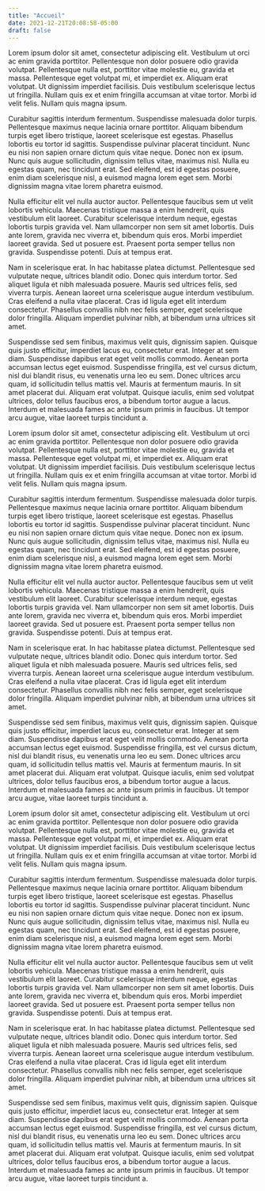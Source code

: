 ```yaml
---
title: "Accueil"
date: 2021-12-21T20:08:58-05:00
draft: false
---
```


Lorem ipsum dolor sit amet, consectetur adipiscing elit. Vestibulum ut orci ac enim gravida porttitor. Pellentesque non dolor posuere odio gravida volutpat. Pellentesque nulla est, porttitor vitae molestie eu, gravida et massa. Pellentesque eget volutpat mi, et imperdiet ex. Aliquam erat volutpat. Ut dignissim imperdiet facilisis. Duis vestibulum scelerisque lectus ut fringilla. Nullam quis ex et enim fringilla accumsan at vitae tortor. Morbi id velit felis. Nullam quis magna ipsum.

Curabitur sagittis interdum fermentum. Suspendisse malesuada dolor turpis. Pellentesque maximus neque lacinia ornare porttitor. Aliquam bibendum turpis eget libero tristique, laoreet scelerisque est egestas. Phasellus lobortis eu tortor id sagittis. Suspendisse pulvinar placerat tincidunt. Nunc eu nisi non sapien ornare dictum quis vitae neque. Donec non ex ipsum. Nunc quis augue sollicitudin, dignissim tellus vitae, maximus nisl. Nulla eu egestas quam, nec tincidunt erat. Sed eleifend, est id egestas posuere, enim diam scelerisque nisl, a euismod magna lorem eget sem. Morbi dignissim magna vitae lorem pharetra euismod.

Nulla efficitur elit vel nulla auctor auctor. Pellentesque faucibus sem ut velit lobortis vehicula. Maecenas tristique massa a enim hendrerit, quis vestibulum elit laoreet. Curabitur scelerisque interdum neque, egestas lobortis turpis gravida vel. Nam ullamcorper non sem sit amet lobortis. Duis ante lorem, gravida nec viverra et, bibendum quis eros. Morbi imperdiet laoreet gravida. Sed ut posuere est. Praesent porta semper tellus non gravida. Suspendisse potenti. Duis at tempus erat.

Nam in scelerisque erat. In hac habitasse platea dictumst. Pellentesque sed vulputate neque, ultrices blandit odio. Donec quis interdum tortor. Sed aliquet ligula et nibh malesuada posuere. Mauris sed ultrices felis, sed viverra turpis. Aenean laoreet urna scelerisque augue interdum vestibulum. Cras eleifend a nulla vitae placerat. Cras id ligula eget elit interdum consectetur. Phasellus convallis nibh nec felis semper, eget scelerisque dolor fringilla. Aliquam imperdiet pulvinar nibh, at bibendum urna ultrices sit amet.

Suspendisse sed sem finibus, maximus velit quis, dignissim sapien. Quisque quis justo efficitur, imperdiet lacus eu, consectetur erat. Integer at sem diam. Suspendisse dapibus erat eget velit mollis commodo. Aenean porta accumsan lectus eget euismod. Suspendisse fringilla, est vel cursus dictum, nisl dui blandit risus, eu venenatis urna leo eu sem. Donec ultrices arcu quam, id sollicitudin tellus mattis vel. Mauris at fermentum mauris. In sit amet placerat dui. Aliquam erat volutpat. Quisque iaculis, enim sed volutpat ultrices, dolor tellus faucibus eros, a bibendum tortor augue a lacus. Interdum et malesuada fames ac ante ipsum primis in faucibus. Ut tempor arcu augue, vitae laoreet turpis tincidunt a.

Lorem ipsum dolor sit amet, consectetur adipiscing elit. Vestibulum ut orci ac enim gravida porttitor. Pellentesque non dolor posuere odio gravida volutpat. Pellentesque nulla est, porttitor vitae molestie eu, gravida et massa. Pellentesque eget volutpat mi, et imperdiet ex. Aliquam erat volutpat. Ut dignissim imperdiet facilisis. Duis vestibulum scelerisque lectus ut fringilla. Nullam quis ex et enim fringilla accumsan at vitae tortor. Morbi id velit felis. Nullam quis magna ipsum.

Curabitur sagittis interdum fermentum. Suspendisse malesuada dolor turpis. Pellentesque maximus neque lacinia ornare porttitor. Aliquam bibendum turpis eget libero tristique, laoreet scelerisque est egestas. Phasellus lobortis eu tortor id sagittis. Suspendisse pulvinar placerat tincidunt. Nunc eu nisi non sapien ornare dictum quis vitae neque. Donec non ex ipsum. Nunc quis augue sollicitudin, dignissim tellus vitae, maximus nisl. Nulla eu egestas quam, nec tincidunt erat. Sed eleifend, est id egestas posuere, enim diam scelerisque nisl, a euismod magna lorem eget sem. Morbi dignissim magna vitae lorem pharetra euismod.

Nulla efficitur elit vel nulla auctor auctor. Pellentesque faucibus sem ut velit lobortis vehicula. Maecenas tristique massa a enim hendrerit, quis vestibulum elit laoreet. Curabitur scelerisque interdum neque, egestas lobortis turpis gravida vel. Nam ullamcorper non sem sit amet lobortis. Duis ante lorem, gravida nec viverra et, bibendum quis eros. Morbi imperdiet laoreet gravida. Sed ut posuere est. Praesent porta semper tellus non gravida. Suspendisse potenti. Duis at tempus erat.

Nam in scelerisque erat. In hac habitasse platea dictumst. Pellentesque sed vulputate neque, ultrices blandit odio. Donec quis interdum tortor. Sed aliquet ligula et nibh malesuada posuere. Mauris sed ultrices felis, sed viverra turpis. Aenean laoreet urna scelerisque augue interdum vestibulum. Cras eleifend a nulla vitae placerat. Cras id ligula eget elit interdum consectetur. Phasellus convallis nibh nec felis semper, eget scelerisque dolor fringilla. Aliquam imperdiet pulvinar nibh, at bibendum urna ultrices sit amet.

Suspendisse sed sem finibus, maximus velit quis, dignissim sapien. Quisque quis justo efficitur, imperdiet lacus eu, consectetur erat. Integer at sem diam. Suspendisse dapibus erat eget velit mollis commodo. Aenean porta accumsan lectus eget euismod. Suspendisse fringilla, est vel cursus dictum, nisl dui blandit risus, eu venenatis urna leo eu sem. Donec ultrices arcu quam, id sollicitudin tellus mattis vel. Mauris at fermentum mauris. In sit amet placerat dui. Aliquam erat volutpat. Quisque iaculis, enim sed volutpat ultrices, dolor tellus faucibus eros, a bibendum tortor augue a lacus. Interdum et malesuada fames ac ante ipsum primis in faucibus. Ut tempor arcu augue, vitae laoreet turpis tincidunt a.

Lorem ipsum dolor sit amet, consectetur adipiscing elit. Vestibulum ut orci ac enim gravida porttitor. Pellentesque non dolor posuere odio gravida volutpat. Pellentesque nulla est, porttitor vitae molestie eu, gravida et massa. Pellentesque eget volutpat mi, et imperdiet ex. Aliquam erat volutpat. Ut dignissim imperdiet facilisis. Duis vestibulum scelerisque lectus ut fringilla. Nullam quis ex et enim fringilla accumsan at vitae tortor. Morbi id velit felis. Nullam quis magna ipsum.

Curabitur sagittis interdum fermentum. Suspendisse malesuada dolor turpis. Pellentesque maximus neque lacinia ornare porttitor. Aliquam bibendum turpis eget libero tristique, laoreet scelerisque est egestas. Phasellus lobortis eu tortor id sagittis. Suspendisse pulvinar placerat tincidunt. Nunc eu nisi non sapien ornare dictum quis vitae neque. Donec non ex ipsum. Nunc quis augue sollicitudin, dignissim tellus vitae, maximus nisl. Nulla eu egestas quam, nec tincidunt erat. Sed eleifend, est id egestas posuere, enim diam scelerisque nisl, a euismod magna lorem eget sem. Morbi dignissim magna vitae lorem pharetra euismod.

Nulla efficitur elit vel nulla auctor auctor. Pellentesque faucibus sem ut velit lobortis vehicula. Maecenas tristique massa a enim hendrerit, quis vestibulum elit laoreet. Curabitur scelerisque interdum neque, egestas lobortis turpis gravida vel. Nam ullamcorper non sem sit amet lobortis. Duis ante lorem, gravida nec viverra et, bibendum quis eros. Morbi imperdiet laoreet gravida. Sed ut posuere est. Praesent porta semper tellus non gravida. Suspendisse potenti. Duis at tempus erat.

Nam in scelerisque erat. In hac habitasse platea dictumst. Pellentesque sed vulputate neque, ultrices blandit odio. Donec quis interdum tortor. Sed aliquet ligula et nibh malesuada posuere. Mauris sed ultrices felis, sed viverra turpis. Aenean laoreet urna scelerisque augue interdum vestibulum. Cras eleifend a nulla vitae placerat. Cras id ligula eget elit interdum consectetur. Phasellus convallis nibh nec felis semper, eget scelerisque dolor fringilla. Aliquam imperdiet pulvinar nibh, at bibendum urna ultrices sit amet.

Suspendisse sed sem finibus, maximus velit quis, dignissim sapien. Quisque quis justo efficitur, imperdiet lacus eu, consectetur erat. Integer at sem diam. Suspendisse dapibus erat eget velit mollis commodo. Aenean porta accumsan lectus eget euismod. Suspendisse fringilla, est vel cursus dictum, nisl dui blandit risus, eu venenatis urna leo eu sem. Donec ultrices arcu quam, id sollicitudin tellus mattis vel. Mauris at fermentum mauris. In sit amet placerat dui. Aliquam erat volutpat. Quisque iaculis, enim sed volutpat ultrices, dolor tellus faucibus eros, a bibendum tortor augue a lacus. Interdum et malesuada fames ac ante ipsum primis in faucibus. Ut tempor arcu augue, vitae laoreet turpis tincidunt a.